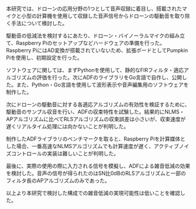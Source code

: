 本研究では、ドローンの応用分野の1つとして音声収録に着目し、搭載されたマイクと小型の計算機を使用して収録した音声信号からドローンの駆動音を取り除く手法について検討した。

駆動音の低減法を検討するにあたり、ドローン・バイノーラルマイクの組み立て、Raspberry Piのセットアップなどハードウェアの準備を行った。
Raspberry PiにはAD変換が搭載されていないため、拡張ボードとしてPumpkin Piを使用し、初期設定を行った。

ソフトウェアに関しては、まずPythonを使用して、静的なFIRフィルタ・適応アルゴリズムの評価を行った。次にADFのライブラリをGo言語で自作し、公開した。また、Python・Go言語を使用して波形表示や音声編集用のソフトウェアを制作した。

次にドローンの駆動音に対する各適応アルゴリズムの有効性を検証するために、駆動音のサンプル収音を行い、ADFの収束特性を試験した。結果的にNLMS・APアルゴリズムに比べてRLSアルゴリズムの収束誤差は小さいが、収束速度が遅くリアルタイム処理には向かないことが判明した。

制作したADFライブラリのベンチマークを取ると、Raspberry Piを計算媒体とした場合、一番高速なNLMSアルゴリズムでも計算速度が遅く、アクティブノイズコントロールの実装は難しいことが判明した。

最後に、実際の使用の際に入力される信号を模擬し、ADFによる雑音低減の効果を検討した。音声の信号が得られたのはSN比0dBのRLSアルゴリズムと一部のフィルタ長のAPアルゴリズムのみであった。

以上より本研究で検討した構成での雑音低減の実現可能性は低いことを確認した。


